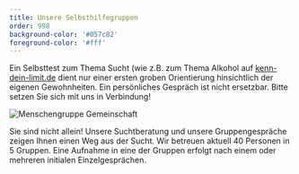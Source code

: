 ```yaml
---
title: Unsere Selbsthilfegruppen
order: 998
background-color: '#057c82'
foreground-color: '#fff'
---
```



Ein Selbsttest zum Thema Sucht (wie z.B. zum Thema Alkohol auf [kenn-dein-limit.de](https://www.kenn-dein-limit.de/alkohol/alkoholwissen-kompakt/) dient nur einer ersten groben Orientierung hinsichtlich der eigenen Gewohnheiten. Ein persönliches Gespräch ist nicht ersetzbar. Bitte setzen Sie sich mit uns in Verbindung!

![Menschengruppe Gemeinschaft](assets\images\group.jpg)

Sie sind nicht allein! Unsere Suchtberatung und unsere Gruppengespräche zeigen Ihnen einen Weg aus der Sucht. Wir betreuen aktuell 40 Personen in 5 Gruppen. Eine Aufnahme in eine der Gruppen erfolgt nach einem oder mehreren initialen Einzelgesprächen.
